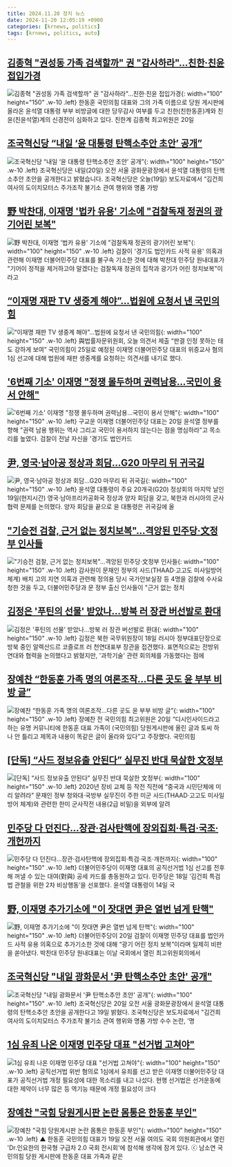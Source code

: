 ```yaml
---
title: 2024.11.20 정치 뉴스
date: 2024-11-20 12:05:19 +0900
categories: [krnews, politics]
tags: [krnews, politics, auto]
---
```

## [김종혁 "권성동 가족 검색할까" 권 "감사하라"…친한·친윤 접입가경](https://n.news.naver.com/mnews/article/421/0007917907)

![김종혁 "권성동 가족 검색할까" 권 "감사하라"…친한·친윤 접입가경](https://mimgnews.pstatic.net/image/origin/421/2024/11/20/7917907.jpg?type=nf220_150){: width="100" height="150" .w-10 .left}
한동훈 국민의힘 대표와 그의 가족 이름으로 당원 게시판에 올라온 윤석열 대통령 부부 비방글에 대한 당무감사 여부를 두고 친한(친한동훈)계와 친윤(친윤석열)계의 신경전이 심화하고 있다. 친한계 김종혁 최고위원은 20일

## [조국혁신당 “내일 ‘윤 대통령 탄핵소추안 초안’ 공개”](https://n.news.naver.com/mnews/article/056/0011840904)

![조국혁신당 “내일 ‘윤 대통령 탄핵소추안 초안’ 공개”](https://mimgnews.pstatic.net/image/origin/056/2024/11/19/11840904.jpg?type=nf220_150){: width="100" height="150" .w-10 .left}
조국혁신당은 내일(20일) 오전 서울 광화문광장에서 윤석열 대통령의 탄핵소추안 초안을 공개한다고 밝혔습니다. 조국혁신당은 오늘(19일) 보도자료에서 “김건희 여사의 도이치모터스 주가조작 불기소 관여 행위와 명품 가방

## [野 박찬대, 이재명 '법카 유용' 기소에 "검찰독재 정권의 광기어린 보복"](https://n.news.naver.com/mnews/article/008/0005116843)

![野 박찬대, 이재명 '법카 유용' 기소에 "검찰독재 정권의 광기어린 보복"](https://mimgnews.pstatic.net/image/origin/008/2024/11/20/5116843.jpg?type=nf220_150){: width="100" height="150" .w-10 .left}
검찰이 '경기도 법인카드 사적 유용' 의혹과 관련해 이재명 더불어민주당 대표를 불구속 기소한 것에 대해 박찬대 민주당 원내대표가 "기어이 정적을 제거하고야 말겠다는 검찰독재 정권의 집착과 광기가 어린 정치보복"이라고

## [“이재명 재판 TV 생중계 해야”...법원에 요청서 낸 국민의힘](https://n.news.naver.com/mnews/article/009/0005399578)

![“이재명 재판 TV 생중계 해야”...법원에 요청서 낸 국민의힘](https://mimgnews.pstatic.net/image/origin/009/2024/11/20/5399578.jpg?type=nf220_150){: width="100" height="150" .w-10 .left}
與법률자문위원회, 오늘 의견서 제출 “판결 인정 못하는 태도 강하게 보여” 국민의힘이 25일로 예정된 이재명 더불어민주당 대표의 위증교사 혐의 1심 선고에 대해 법원에 재판 생중계를 요청하는 의견서를 내기로 했다.

## ['6번째 기소' 이재명 "정쟁 몰두하며 권력남용…국민이 용서 안해"](https://n.news.naver.com/mnews/article/421/0007917695)

!['6번째 기소' 이재명 "정쟁 몰두하며 권력남용…국민이 용서 안해"](https://mimgnews.pstatic.net/image/origin/421/2024/11/20/7917695.jpg?type=nf220_150){: width="100" height="150" .w-10 .left}
구교운 이재명 더불어민주당 대표는 20일 윤석열 정부를 향해 "권력 남용 행위는 역사 그리고 국민이 용서하지 않는다는 점을 명심하라"고 목소리를 높였다. 검찰이 전날 자신을 '경기도 법인카드

## [尹, 영국·남아공 정상과 회담…G20 마무리 뒤 귀국길](https://n.news.naver.com/mnews/article/469/0000834195)

![尹, 영국·남아공 정상과 회담…G20 마무리 뒤 귀국길](https://mimgnews.pstatic.net/image/origin/469/2024/11/20/834195.jpg?type=nf220_150){: width="100" height="150" .w-10 .left}
윤석열 대통령이 주요 20개국(G20) 정상회의 마지막 날인 19일(현지시간) 영국·남아프리카공화국 정상과 양자 회담을 갖고, 북한과 러시아의 군사 협력 문제를 논의했다. 양자 회담을 끝으로 윤 대통령은 귀국길에 올

## ["기승전 검찰, 근거 없는 정치보복"…격앙된 민주당·文정부 인사들](https://n.news.naver.com/mnews/article/469/0000834146)

!["기승전 검찰, 근거 없는 정치보복"…격앙된 민주당·文정부 인사들](https://mimgnews.pstatic.net/image/origin/469/2024/11/19/834146.jpg?type=nf220_150){: width="100" height="150" .w-10 .left}
감사원이 문재인 정부의 사드(THAAD·고고도 미사일방어체계) 배치 고의 지연 의혹과 관련해 정의용 당시 국가안보실장 등 4명을 검찰에 수사요청한 것을 두고, 더불어민주당과 문 정부 출신 인사들이 "근거 없는 정치

## [김정은 '푸틴의 선물' 받았나…방북 러 장관 버선발로 환대](https://n.news.naver.com/mnews/article/025/0003401531)

![김정은 '푸틴의 선물' 받았나…방북 러 장관 버선발로 환대](https://mimgnews.pstatic.net/image/origin/025/2024/11/19/3401531.jpg?type=nf220_150){: width="100" height="150" .w-10 .left}
김정은 북한 국무위원장이 18일 러시아 정부대표단장으로 방북 중인 알렉산드르 코즐로프 러 천연대표부 장관을 접견했다. 표면적으로는 전방위 연대와 협력을 논의했다고 밝혔지만, '과학기술' 관련 회의체를 가동했다는 점에

## [장예찬 “한동훈 가족 명의 여론조작…다른 곳도 윤 부부 비방 글”](https://n.news.naver.com/mnews/article/028/0002717029)

![장예찬 “한동훈 가족 명의 여론조작…다른 곳도 윤 부부 비방 글”](https://mimgnews.pstatic.net/image/origin/028/2024/11/20/2717029.jpg?type=nf220_150){: width="100" height="150" .w-10 .left}
장예찬 전 국민의힘 최고위원은 20일 “디시인사이드라고 하는 유명 커뮤니티에 한동훈 대표 가족이 (국민의힘) 당원게시판에 올린 글과 토씨 하나 안 틀리고 제목과 내용이 똑같은 글이 올라와 있다”고 주장했다. 국민의힘

## [[단독] “사드 정보유출 안된다” 실무진 반대 묵살한 文정부](https://n.news.naver.com/mnews/article/023/0003871442)

![[단독] “사드 정보유출 안된다” 실무진 반대 묵살한 文정부](https://mimgnews.pstatic.net/image/origin/023/2024/11/20/3871442.jpg?type=nf220_150){: width="100" height="150" .w-10 .left}
2020년 장비 교체 등 작전 직전에 “중국과 시민단체에 미리 알려라” 문재인 정부 청와대·국방부 실무진이 주한 미군 사드(THAAD·고고도 미사일 방어 체계)와 관련한 한미 군사작전 내용(2급 비밀)을 외부에 알려

## [민주당 다 던진다…장관·검사탄핵에 장외집회·특검·국조·개헌까지](https://n.news.naver.com/mnews/article/025/0003401619)

![민주당 다 던진다…장관·검사탄핵에 장외집회·특검·국조·개헌까지](https://mimgnews.pstatic.net/image/origin/025/2024/11/19/3401619.jpg?type=nf220_150){: width="100" height="150" .w-10 .left}
더불어민주당이 이재명 대표의 공직선거법 1심 선고를 전후해 꺼낼 수 있는 대여(對與) 공세 카드를 총동원하고 있다. 민주당은 18일 ‘김건희 특검법 관철을 위한 2차 비상행동’을 선포했다. 윤석열 대통령이 14일 국

## [野, 이재명 추가기소에 "이 잣대면 尹은 열번 넘게 탄핵"](https://n.news.naver.com/mnews/article/011/0004417516)

![野, 이재명 추가기소에 "이 잣대면 尹은 열번 넘게 탄핵"](https://mimgnews.pstatic.net/image/origin/011/2024/11/20/4417516.jpg?type=nf220_150){: width="100" height="150" .w-10 .left}
더불어민주당이 20일 검찰이 이재명 민주당 대표를 법인카드 사적 유용 의혹으로 추가기소한 것에 대해 “광기 어린 정치 보복”이라며 일제히 비판을 쏟아냈다. 박찬대 민주당 원내대표는 이날 국회에서 열린 최고위원회의에서

## [조국혁신당 "내일 광화문서 '尹 탄핵소추안 초안' 공개"](https://n.news.naver.com/mnews/article/001/0015055431)

![조국혁신당 "내일 광화문서 '尹 탄핵소추안 초안' 공개"](https://mimgnews.pstatic.net/image/origin/001/2024/11/19/15055431.jpg?type=nf220_150){: width="100" height="150" .w-10 .left}
조국혁신당은 20일 오전 서울 광화문광장에서 윤석열 대통령의 탄핵소추안 초안을 공개한다고 19일 밝혔다. 조국혁신당은 보도자료에서 "김건희 여사의 도이치모터스 주가조작 불기소 관여 행위와 명품 가방 수수 논란, '명

## [1심 유죄 나온 이재명 민주당 대표 "선거법 고쳐야"](https://n.news.naver.com/mnews/article/088/0000915946)

![1심 유죄 나온 이재명 민주당 대표 "선거법 고쳐야"](https://mimgnews.pstatic.net/image/origin/088/2024/11/20/915946.jpg?type=nf220_150){: width="100" height="150" .w-10 .left}
공직선거법 위반 혐의로 1심에서 유죄를 선고 받은 이재명 더불어민주당 대표가 공직선거법 개정 필요성에 대한 목소리를 내고 나섰다. 현행 선거법은 선거운동에 대한 제약이 너무 많은 등 역기능 때문에 개정 필요성이 크다

## [장예찬 "국힘 당원게시판 논란 몸통은 한동훈 부인"](https://n.news.naver.com/mnews/article/047/0002452958)

![장예찬 "국힘 당원게시판 논란 몸통은 한동훈 부인"](https://mimgnews.pstatic.net/image/origin/047/2024/11/20/2452958.jpg?type=nf220_150){: width="100" height="150" .w-10 .left}
▲ 한동훈 국민의힘 대표가 19일 오전 서울 여의도 국회 의원회관에서 열린 'Dr.인요한의 한국형 구급차 2.0 국회 전시회'에 참석해 생각에 잠겨 있다. ⓒ 남소연 국민의힘 당원 게시판에 한동훈 대표 가족과 같은

